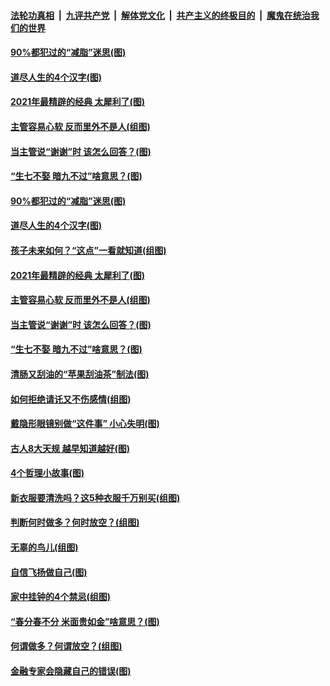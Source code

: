 

####  [法轮功真相](../../../../basic/blob/master/README.md?t=03242031) &nbsp;|&nbsp; [九评共产党](../../../../9ping.md/blob/master/README.md?t=03242031) &nbsp;|&nbsp; [解体党文化](../../../../jtdwh.md/blob/master/README.md?t=03242031)  &nbsp;|&nbsp; [共产主义的终极目的](../../../../gczydzjmd.md/blob/master/README.md?t=03242031) &nbsp;|&nbsp; [魔鬼在统治我们的世界](../../../../mgztzwmdsj.md/blob/master/README.md?t=03242031) 

#### [90%都犯过的“减脂”迷思(图)](../pages/p8/966576.md?t=03242031) 

#### [道尽人生的4个汉字(图)](../pages/p8/965438.md?t=03242031) 

#### [2021年最精辟的经典 太犀利了(图)](../pages/p8/966031.md?t=03242031) 

#### [主管容易心软 反而里外不是人(组图)](../pages/p8/966474.md?t=03242031) 

#### [当主管说“谢谢”时 该怎么回答？(图)](../pages/p8/966048.md?t=03242031) 

#### [“生七不娶 暗九不过”啥意思？(图)](../pages/p8/966429.md?t=03242031) 

#### [90%都犯过的“减脂”迷思(图)](../pages/p8/966576.md?t=03242031) 

#### [道尽人生的4个汉字(图)](../pages/p8/965438.md?t=03242031) 

#### [孩子未来如何？“这点”一看就知道(组图)](../pages/p8/966011.md?t=03242031) 

#### [2021年最精辟的经典 太犀利了(图)](../pages/p8/966031.md?t=03242031) 

#### [主管容易心软 反而里外不是人(组图)](../pages/p8/966474.md?t=03242031) 

#### [当主管说“谢谢”时 该怎么回答？(图)](../pages/p8/966048.md?t=03242031) 

#### [“生七不娶 暗九不过”啥意思？(图)](../pages/p8/966429.md?t=03242031) 

#### [清肠又刮油的“苹果刮油茶”制法(图)](../pages/p8/966245.md?t=03242031) 

#### [如何拒绝请讬又不伤感情(组图)](../pages/p8/966361.md?t=03242031) 

#### [戴隐形眼镜别做“这件事” 小心失明(图)](../pages/p8/966349.md?t=03242031) 

#### [古人8大天规 越早知道越好(图)](../pages/p8/965782.md?t=03242031) 

#### [4个哲理小故事(图)](../pages/p8/966044.md?t=03242031) 

#### [新衣服要清洗吗？这5种衣服千万别买(组图)](../pages/p8/965831.md?t=03242031) 

#### [判断何时做多？何时放空？(组图)](../pages/p8/966166.md?t=03242031) 

#### [无辜的鸟儿(组图)](../pages/p8/966163.md?t=03242031) 

#### [自信飞扬做自己(图)](../pages/p8/965977.md?t=03242031) 

#### [家中挂钟的4个禁忌(组图)](../pages/p8/965439.md?t=03242031) 

#### [“春分春不分 米面贵如金”啥意思？(图)](../pages/p8/966137.md?t=03242031) 

#### [何谓做多？何谓放空？(组图)](../pages/p8/966131.md?t=03242031) 

#### [金融专家会隐藏自己的错误(图)](../pages/p8/965919.md?t=03242031) 

